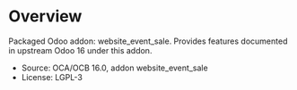 # Overview

Packaged Odoo addon: website_event_sale. Provides features documented in upstream Odoo 16 under this addon.

- Source: OCA/OCB 16.0, addon website_event_sale
- License: LGPL-3
